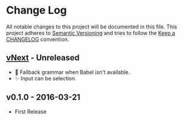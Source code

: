 # Change Log

All notable changes to this project will be documented in this file.
This project adheres to [Semantic Versioning](http://semver.org/) and
tries to follow the [Keep a CHANGELOG](http://keepachangelog.com) convention.

## [vNext](https://github.com/jerone/atom-html2js/compare/v0.1.0...master) - Unreleased

*   :bug: Fallback grammar when Babel isn't available.
*   :sparkles: Input can be selection.

## v0.1.0 - 2016-03-21

*   First Release

